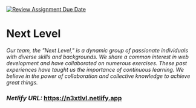 [![Review Assignment Due Date](https://classroom.github.com/assets/deadline-readme-button-24ddc0f5d75046c5622901739e7c5dd533143b0c8e959d652212380cedb1ea36.svg)](https://classroom.github.com/a/H24oVO-r)
# **Next Level**

*Our team, the "Next Level," is a dynamic group of passionate individuals with 
diverse skills and backgrounds. We share a common interest in web development 
and have collaborated on numerous exercises. These past experiences have taught
us the importance of continuous learning. We believe in the power of
collaboration and collective knowledge to achieve great things.*

### ***Netlify URL:*** https://n3xtlvl.netlify.app
